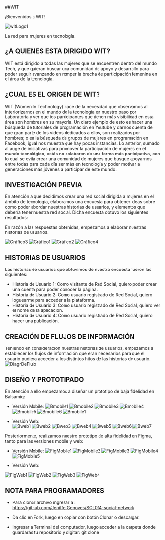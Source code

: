 ##WIT

¡Bienvenidos a WIT!

![witLogo1](src/imagenes/witLogo1.png)

La red para mujeres en tecnología.

## ¿A QUIENES ESTA DIRIGIDO WIT?

WIT está dirigido a todas las mujeres que se encuentren dentro del mundo Tech, y que quieran buscar una comunidad de apoyo y desarrollo para poder seguir avanzando en romper la brecha de participación femenina en el área de la tecnología.

## ¿CUAL ES EL ORIGEN DE WIT?

WIT (Women In Technology) nace de la necesidad que observamos al interiorizarnos en el mundo de la tecnología en nuestro paso por Laboratoria y ver que los participantes que tienen más visibilidad en esta área son hombres en su mayoría. Un claro ejemplo de esto es hacer una búsqueda de tutoriales de programación en Youtube y darnos cuenta de que gran parte de los videos dedicados a ellos, son realizados por hombres; o en la búsqueda de grupos de mujeres en programación en Facebook, igual nos muestra que hay pocas instancias. Lo anterior, sumado al auge de iniciativas para promover la participación de mujeres en el mundo tecnológico, estás no colaboren de una forma más participativa, con lo cual se evita crear una comunidad de mujeres que busque apoyarnos entre todas para cada día ser más en tecnología y poder motivar a generaciones más jóvenes a participar de este mundo.

## INVESTIGACIÓN PREVIA

En atención a que decidimos crear una red social dirigida a mujeres en el ámbito de tecnología, elaboramos una encuesta para obtener ideas sobre como poder abordar nuestras historias de usuarios, y elementos que debería tener nuestra red social.
Dicha encuesta obtuvo los siguientes resultados:

En razón a las respuestas obtenidas, empezamos a elaborar nuestras historias de usuarios.

![Gráfico3](src/imagenes/imgReadme/Grafico3.png)
![Gráfico1](src/imagenes/imgReadme/Grafico3.png)
![Gráfico2](src/imagenes/imgReadme/Grafico3.png)
![Gráfico4](src/imagenes/imgReadme/Grafico3.png)

## HISTORIAS DE USUARIOS

Las historias de usuarios que obtuvimos de nuestra encuesta fueron las siguientes:

- Historia de Usuario 1: Como visitante de Red Social, quiero poder crear una cuenta para poder conocer la página.
- Historia de Usuario 2: Como usuario registrado de Red Social, quiero loguearme para acceder a la plataforma.
- Historia de Usuario 3: Como usuario registrado de Red Social, quiero ver el home de la aplicación.
- Historia de Usuario 4: Como usuario registrado de Red Social, quiero hacer una publicación.

## CREACIÓN DE FLUJOS DE INFORMACIÓN

Teniendo en consideración nuestras historias de usuarios, empezamos a establecer los flujos de información que eran necesarios para que el usuario pudiera acceder a los distintos hitos de las historias de usuario.
![DiagrDeFlujo](src/imagenes/imgReadme/DiagrDeFlujo.png)

## DISEÑO Y PROTOTIPADO

En atención a ello empezamos a diseñar un prototipo de baja fidelidad en Balsamiq:

- Versión Mobile:
  ![Bmobile1](src/imagenes/imgReadme/Bmobile1.jpeg)
  ![Bmobile2](src/imagenes/imgReadme/Bmobile2.jpeg)
  ![Bmobile3](src/imagenes/imgReadme/Bmobile3.jpeg)
  ![Bmobile4](src/imagenes/imgReadme/Bmobile4.jpeg)
  ![Bmobile5](src/imagenes/imgReadme/Bmobile5.jpeg)
  ![Bmobile6](src/imagenes/imgReadme/Bmobile6.jpeg)
  ![Bmobile1](src/imagenes/imgReadme/Bmobile7.jpeg)

- Versión Web:  
  ![Bweb1](src/imagenes/imgReadme/Bweb1.jpeg)
  ![Bweb2](src/imagenes/imgReadme/Bweb2.jpeg)
  ![Bweb3](src/imagenes/imgReadme/Bweb3.jpeg)
  ![Bweb4](src/imagenes/imgReadme/Bweb4.jpeg)
  ![Bweb5](src/imagenes/imgReadme/Bweb5.jpeg)
  ![Bweb6](src/imagenes/imgReadme/Bweb6.jpeg)
  ![Bweb7](src/imagenes/imgReadme/Bweb7.jpeg)

Posteriormente, realizamos nuestro prototipo de alta fidelidad en Figma, tanto para las versiones mobile y web:

- Versión Mobile:
  ![FigMobile1](src/imagenes/imgReadme/FigMobile1.jpeg)
  ![FigMobile2](src/imagenes/imgReadme/FigMobile2.jpeg)
  ![FigMobile3](src/imagenes/imgReadme/FigMobile3.jpeg)
  ![FigMobile4](src/imagenes/imgReadme/FigMobile4.jpeg)
  ![FigMobile5](src/imagenes/imgReadme/FigMobile5.jpeg)

- Versión Web:

![FigWeb1](src/imagenes/imgReadme/FigWeb1.jpeg)
![FigWeb2](src/imagenes/imgReadme/FigWeb2.jpeg)
![FigWeb3](src/imagenes/imgReadme/FigWeb3.jpeg)
![FigWeb4](src/imagenes/imgReadme/FigWeb4.jpeg)

## NOTA PARA PROGRAMADORES

- Para clonar archivo ingresar a : <https://github.com/JenifferGenoves/SCL014-social-network>

- Da clic en Fork, luego en copiar con botón Clonar o descargar.

- Ingresar a Terminal del computador, luego acceder a la carpeta donde guardarás tu repositorio y digitar: git clone
